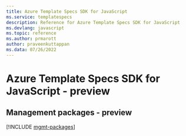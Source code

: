 ```yaml
---
title: Azure Template Specs SDK for JavaScript
ms.service: templatespecs
description: Reference for Azure Template Specs SDK for JavaScript
ms.devlang: javascript
ms.topic: reference
ms.author: prmarott
author: praveenkuttappan
ms.data: 07/26/2022
---
```

# Azure Template Specs SDK for JavaScript - preview

## Management packages - preview
[!INCLUDE [mgmt-packages](template-specs-mgmt-index.md)]